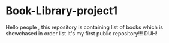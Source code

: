 # Book-Library-project1
Hello people , this repository is containing list of books which is showchased in order list
It's my first public repository!!!
DUH!
